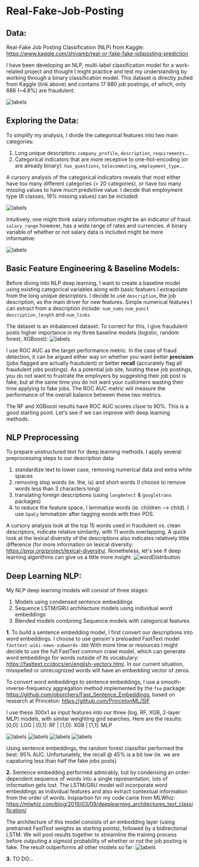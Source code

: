 # Real-Fake-Job-Posting

## Data:
Real-Fake Job Posting Classification (NLP) from Kaggle: https://www.kaggle.com/shivamb/real-or-fake-fake-jobposting-prediction

I have been developing an NLP, multi-label classification model for a work-related project and thought I might practice and test my understanding by working through a binary classification model. This dataset is directly pulled from Kaggle (link above) and contains 17 880 job postings, of which, only 688 (~4.8%) are fraudulent. 

![labels](/Images/label_dist.JPG)

## Exploring the Data:
To simplify my analysis, I divide the categorical features into two main categories:
  1. Long unique descriptors: `company_profile`, `description`, `requirements`...
  2. Categorical indicators that are more receptive to one-hot-encoding (or are already binary): `has_questions`, `telecommuting`, `employment_type`...
  
A cursory analysis of the categorical indicators reveals that most either have too many different categories (> 20 categories), or have too many missing values to have much predictive value. I decide that employment type (6 classes, 19% missing values) can be included: 

![labels](/Images/employ_type_dist.JPG)

Intuitively, one might think salary information might be an indicator of fraud. `salary_range` however, has a wide range of rates and currencies. A binary variable of whether or not salary data is included might be more informative: 

![labels](/Images/salary_dist.JPG)

## Basic Feature Engineering & Baseline Models:
Before diving into NLP deep learning, I want to create a baseline model using existing categorical variables along with basic featuers I  extrapolate from the long unique descriptors. I decide to use `description`, the job description, as the main driver for new features. Simple numerical features I can extract from a description include: `num_nums` `num_punct` `description_length` and `num_links`

The dataset is an imbalanced dataset. To correct for this, I give fraudulent posts higher importance in my three baseline models (logistic, random forest, XGBoost): ![labels](/Images/Baseline_metrics.JPG)


I use ROC AUC as the target performance metric. In the case of fraud detection, it can be argued either way on whether you want better **precision** (jobs flagged are actually fraudulent) or better **recall** (accurately flag all fraudulent jobs postings). As a potential job site, hosting these job postings, you do not want to frustrate the employers by suggesting their job post is fake, but at the same time you do not want your customers wasting their time applying to fake jobs. The ROC AUC metric will measure the performance of the overall balance between these two metrics.   

The RF and XGBoost results have ROC AUC scores clsoe to 90%. This is a good starting point. Let's see if we can improve with deep learning methods. 

## NLP Preprocessing 
To prepare unstructured text for deep learning methods. I apply several preprocessing steps to our description data:
  1. standardize text to lower case, removing numerical data and extra white spaces
  2. removing stop words (ie. the, is) and short words (I choose to remove words less than 3 characters long)
  3. translating foreign descriptions (using `langdetect` & `googletrans` packages)
  4. to reduce the feature space, I lemmatize words (ie. children --> child). I use `SpaCy` lemmatizer after tagging words with their POS. 

A cursory analysis look at the top 15 words used in fraudulent vs. clean descriptors, indicate relative similarity, with 11 words overlapping. A quick look at the lexical diversity of the descriptions also indicates relatively little difference (for more information on lexical diversity: https://pypi.org/project/lexical-diversity/. Nonetheless, let's see if deep learning algorithms can give us a little more insight. ![wordDistribution](/Images/word_dist.JPG)

## Deep Learning NLP:
My NLP deep learning models will consist of three stages:
  1. Models using condensed sentence embeddings
  2. Sequence LSTM/GRU architecture models using individual word embeddings
  3. Blended models combining Sequence models with categorical features
  
**1.** To build a sentence embedding model, I first convert our descriptions into word embeddings. I choose to use gensim's preloaded FastText model `fasttext-wiki-news-subwords-300` With more time or resources I might decide to use the full FastText common crawl model, which can generate word embeddings for words outside of its vocabulary: https://fasttext.cc/docs/en/english-vectors.html. In our current situation, misspelled or unrecognized words will have an embedding vector of zeros. 

To convert word embeddings to sentence embeddings, I use a smooth-inverse-frequency aggregation method implemented by the `fse` package: https://github.com/oborchers/Fast_Sentence_Embeddings, based on research at Princeton: https://github.com/PrincetonML/SIF

I use these 300x1 as input features into our three (log, RF, XGB, 2-layer MLP) models, with similar weighting grid searches. Here are the results: [0,0]: LOG | [0,1]: RF | [1,0]: XGB | [1,1]: MLP

![labels](/Images/SIF_log.JPG)
![labels](/Images/SIF_RF.JPG)
![labels](/Images/SIF_XGB.JPG)
![labels](/Images/SIF_MLP.JPG)


Using sentence embeddings, the random forest classifier performed the best: 95% AUC. Unfortunately, the recall @ 45% is a bit low (ie. we are capaturing less than half the fake jobs posts)

**2.** Sentence embedding performed admirably, but by condensing an order-dependent sequence of words into a single representation, lots of information gets lost. The LSTM/GRU model will incorporate word embeddings as individual features and also extract contextual information from the order of words. Inspiartion for my code came from MLWhiz: https://mlwhiz.com/blog/2019/03/09/deeplearning_architectures_text_classification/

The architecture of this model consists of an embedding layer (using pretrained FastText weights as starting points), followed by a bidirectional LSTM. We will pool results together to streamline the training process before outputing a sigmoid probability of whether or not the job posting is fake. The result outperforms all other models so far:
![labels](/Images/LSTM_CM.JPG)


**3.** TO DO...









  

